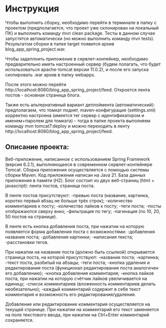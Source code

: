 # Инструкция

Чтобы выполнить сборку, необходимо перейти в терминале в папку с проектом (предполагается, что проект уже склонирован на локальный ПК) и выполнить команду
mvn clean package.
Тесты в данном случае запустятся автоматически (но можно выполнить команду mvn tests).
Результатом сборки в папке target появится архив blog_app_spring_project.war.

Чтобы задеплоить приложение в сервлет-контейнер, необходимо предварительно иметь настроенный сервер (будем полагать, что будет использоваться apache-tomcat версии 11.0.2),
и после его запуска скопировать .war архив в папку webapps.

После этого можно перейти http://localhost:8080/blog_app_spring_project/feed. Откроется лента постов - основная страница блога.

Также есть альтернативный вариант деплоймента (автоматический): предполагаем, что томкат поднят, maven-конфигурация (settings.xml) корректно настроена (имеется тег сервер с идентификатором и именем+паролем для томката) - 
тогда в папке проекта выполняем команду mvn tomcat7:deploy и можно переходить в ленту http://localhost:8080/blog_app_spring_project/feed.

## Описание проекта:

Веб-приложение, написанное с использованием Spring Framework (версия 6.2.1), выполняющееся в современном сервлет-контейнере Tomcat.
Сборка приложения осуществляется с помощью системы сборки Maven.
Код приложения написан на Java 21.
База данных приложения в памяти (H2).
Блог состоит из двух веб-страниц (html + javascript): лента постов, страница поста.

В ленте постов присутствуют:
-превью поста (название, картинка, коротко первый абзац не больше трёх строк);
-количество комментариев к посту;
-количество лайков к посту;
-теги поста;
-посты отображаются сверху вниз;
-фильтрация по тегу;
-пагинация (по 10, 20, 50 постов на странице).

В ленте есть кнопка добавления поста, при нажатии на которую появляется форма добавления поста с возможностями:
-добавления названия поста;
-добавления картинки;
-написания текста;
-расстановки тегов.

При нажатии на название поста (должно быть ссылкой) открывается страница поста, на которой присутствуют:
-название поста;
-картинка;
-текст поста, разбитый на абзацы;
-теги поста;
-кнопка удаления и редактирования поста (функционал редактирования поста аналогичен его добавлению);
-кнопка добавления комментария;
-кнопка лайков поста, при нажатии на которую счётчик лайков увеличивается на единицу;
-список комментариев (вложенность комментариев делать необязательно);
-каждый комментарий содержит в себе текст комментария и возможность его редактирования/удаления.

Добавление или редактирование комментария осуществляется на текущей странице. При нажатии на комментарий его текст заменяется на поле текстового ввода, при нажатии на Ctrl+Enter комментарий сохраняется.